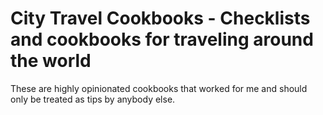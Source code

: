 # City Travel Cookbooks - Checklists and cookbooks for traveling around the world

These are highly opinionated cookbooks that worked for me and should
only be treated as tips by anybody else.

